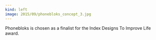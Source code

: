 ```yaml
---
kind: left
image: 2015/09/phonebloks_concept_3.jpg
---
```


Phonebloks is chosen as a finalist for the Index Designs To Improve Life award.
